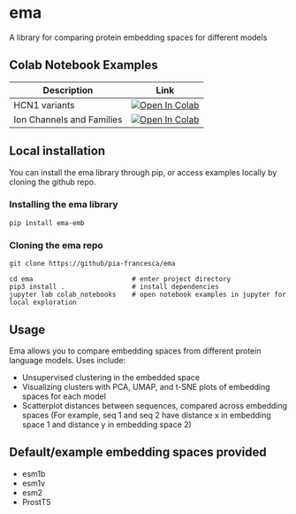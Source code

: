 # ema
A library for comparing protein embedding spaces for different models

## Colab Notebook Examples

| Description | Link |
|---------|-------------|
| HCN1 variants | [![Open In Colab](https://colab.research.google.com/assets/colab-badge.svg)](https://colab.research.google.com/github/pia-francesca/ema/blob/main/colab_notebooks/ema_HCN1_variants_example.ipynb) |
| Ion Channels and Families | [![Open In Colab](https://colab.research.google.com/assets/colab-badge.svg)](https://colab.research.google.com/github/pia-francesca/ema/blob/main/colab_notebooks/ema_ion_channel_proteins_example.ipynb) |


## Local installation

You can install the ema library through pip, or access examples locally by cloning the github repo.

### Installing the ema library
```
pip install ema-emb
```

### Cloning the ema repo
```
git clone https://github/pia-francesca/ema

cd ema                         # enter project directory
pip3 install .                 # install dependencies
jupyter lab colab_notebooks    # open notebook examples in jupyter for local exploration
```

## Usage
Ema allows you to compare embedding spaces from different protein language models. Uses include:
- Unsupervised clustering in the embedded space
- Visualizing clusters with PCA, UMAP, and t-SNE plots of embedding spaces for each model
- Scatterplot distances between sequences, compared across embedding spaces (For example, seq 1 and seq 2 have distance x in embedding space 1 and distance y in embedding space 2)

## Default/example embedding spaces provided
- esm1b
- esm1v
- esm2
- ProstT5
